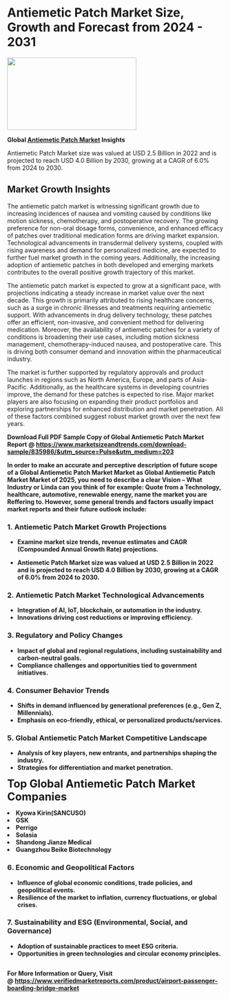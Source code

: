 <H1>Antiemetic Patch Market Size, Growth and Forecast from 2024 - 2031</H1><img class="aligncenter size-medium wp-image-584254" src="https://thirdeyenews.in/wp-content/uploads/2024/09/Global-Market-Research-300x168.jpeg" alt="" width="300" height="168" /><p><strong>Global&nbsp;<a href="https://www.marketsizeandtrends.com/download-sample/835986/&amp;utm_source=Pulse&amp;utm_medium=203">Antiemetic Patch Market</a> Insights</strong></p><p>Antiemetic Patch Market size was valued at USD 2.5 Billion in 2022 and is projected to reach USD 4.0 Billion by 2030, growing at a CAGR of 6.0% from 2024 to 2030.</p><p><h2>Market Growth Insights</h2> <p>The antiemetic patch market is witnessing significant growth due to increasing incidences of nausea and vomiting caused by conditions like motion sickness, chemotherapy, and postoperative recovery. The growing preference for non-oral dosage forms, convenience, and enhanced efficacy of patches over traditional medication forms are driving market expansion. Technological advancements in transdermal delivery systems, coupled with rising awareness and demand for personalized medicine, are expected to further fuel market growth in the coming years. Additionally, the increasing adoption of antiemetic patches in both developed and emerging markets contributes to the overall positive growth trajectory of this market.</p> <p><strong></strong></p> <p>The antiemetic patch market is expected to grow at a significant pace, with projections indicating a steady increase in market value over the next decade. This growth is primarily attributed to rising healthcare concerns, such as a surge in chronic illnesses and treatments requiring antiemetic support. With advancements in drug delivery technology, these patches offer an efficient, non-invasive, and convenient method for delivering medication. Moreover, the availability of antiemetic patches for a variety of conditions is broadening their use cases, including motion sickness management, chemotherapy-induced nausea, and postoperative care. This is driving both consumer demand and innovation within the pharmaceutical industry.</p> <p>The market is further supported by regulatory approvals and product launches in regions such as North America, Europe, and parts of Asia-Pacific. Additionally, as the healthcare systems in developing countries improve, the demand for these patches is expected to rise. Major market players are also focusing on expanding their product portfolios and exploring partnerships for enhanced distribution and market penetration. All of these factors combined suggest robust market growth over the next few years.</p> <p><strong></p><p><span class=""><strong>Download Full PDF Sample Copy of Global Antiemetic Patch Market Report</strong> @ <a href="https://www.marketsizeandtrends.com/download-sample/835986/&amp;utm_source=Pulse&amp;utm_medium=203" target="_blank">https://www.marketsizeandtrends.com/download-sample/835986/&amp;utm_source=Pulse&amp;utm_medium=203</a></span></p><p>In order to make an accurate and perceptive description of future scope of a Global&nbsp;Antiemetic Patch Market Market as Global&nbsp;Antiemetic Patch Market Market of 2025, you need to describe a clear Vision &ndash; What Industry or Linda can you think of for example: Quote from a Technology, healthcare, automotive, renewable energy, name the market you are Reffering to. However, some general trends and factors usually impact market reports and their future outlook include:</p><h3>1.&nbsp;<strong>Antiemetic Patch Market Growth Projections</strong></h3><ul><li>Examine market size trends, revenue estimates and CAGR (Compounded Annual Growth Rate) projections.</li><li><p>Antiemetic Patch Market size was valued at USD 2.5 Billion in 2022 and is projected to reach USD 4.0 Billion by 2030, growing at a CAGR of 6.0% from 2024 to 2030.</p></li></ul><h3>2.&nbsp;<strong>Antiemetic Patch Market Technological Advancements</strong></h3><ul><li>Integration of AI, IoT, blockchain, or automation in the industry.</li><li>Innovations driving cost reductions or improving efficiency.</li></ul><h3>3.&nbsp;<strong>Regulatory and Policy Changes</strong></h3><ul><li>Impact of global and regional regulations, including sustainability and carbon-neutral goals.</li><li>Compliance challenges and opportunities tied to government initiatives.</li></ul><h3>4.&nbsp;<strong>Consumer Behavior Trends</strong></h3><ul><li>Shifts in demand influenced by generational preferences (e.g., Gen Z, Millennials).</li><li>Emphasis on eco-friendly, ethical, or personalized products/services.</li></ul><h3>5.&nbsp;<strong>Global Antiemetic Patch Market Competitive Landscape</strong></h3><ul><li>Analysis of key players, new entrants, and partnerships shaping the industry.</li><li>Strategies for differentiation and market penetration.</li></ul><p data-pm-slice="1 1 []"><span style="color: inherit; font-family: inherit; font-size: 25px;">Top Global Antiemetic Patch Market Companies</span></p><div class="" data-test-id=""><p><li>Kyowa Kirin(SANCUSO)</li><li> GSK</li><li> Perrigo</li><li> Solasia</li><li> Shandong Jianze Medical</li><li> Guangzhou Beike Biotechnology</li></p></div><h3>6.&nbsp;<strong>Economic and Geopolitical Factors</strong></h3><ul><li>Influence of global economic conditions, trade policies, and geopolitical events.</li><li>Resilience of the market to inflation, currency fluctuations, or global crises.</li></ul><h3>7.&nbsp;<strong>Sustainability and ESG (Environmental, Social, and Governance)</strong></h3><ul><li>Adoption of sustainable practices to meet ESG criteria.</li><li>Opportunities in green technologies and circular economy principles.</li></ul><h2><strong style="font-size: 14px;">For More Information or Query, Visit @&nbsp;</strong><a style="background-color: #ffffff; font-size: 14px;" href="https://www.marketsizeandtrends.com/report/antiemetic-patch-market/" target="_blank">https://www.verifiedmarketreports.com/product/airport-passenger-boarding-bridge-market</a></h2>
